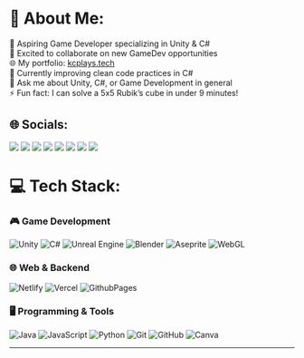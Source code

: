 # 💫 About Me:
🔭 Aspiring Game Developer specializing in Unity & C# <br>
👯 Excited to collaborate on new GameDev opportunities <br>
🌐 My portfolio: <a href="https://kcplays.tech" target="_blank" rel="noopener noreferrer">kcplays.tech</a> <br>
🌱 Currently improving clean code practices in C# <br>
💬 Ask me about Unity, C#, or Game Development in general <br>
⚡ Fun fact: I can solve a 5x5 Rubik’s cube in under 9 minutes!


## 🌐 Socials:
<a href="https://kcplays.tech" target="_blank" rel="noopener noreferrer"><img src="https://img.shields.io/badge/Portfolio-%23000000.svg?logo=firefox&logoColor=white"></a> 
<a href="https://linkedin.com/in/rohan-kumar-kc" target="_blank" rel="noopener noreferrer"><img src="https://img.shields.io/badge/LinkedIn-%230077B5.svg?logo=linkedin&logoColor=white"></a> 
<a href="https://x.com/cranekyle03" target="_blank" rel="noopener noreferrer"><img src="https://img.shields.io/badge/X-black.svg?logo=X&logoColor=white"></a> 
<a href="https://instagram.com/cranekyle03" target="_blank" rel="noopener noreferrer"><img src="https://img.shields.io/badge/Instagram-%23E4405F.svg?logo=Instagram&logoColor=white"></a> 
<a href="https://www.youtube.com/@cranekyle03" target="_blank" rel="noopener noreferrer"><img src="https://img.shields.io/badge/YouTube-%23FF0000.svg?logo=YouTube&logoColor=white"></a> 
<a href="https://discord.gg/Yaa2XAQFGQ" target="_blank" rel="noopener noreferrer"><img src="https://img.shields.io/badge/Discord-%237289DA.svg?logo=discord&logoColor=white"></a> 
<a href="https://reddit.com/user/Kylecrane03" target="_blank" rel="noopener noreferrer"><img src="https://img.shields.io/badge/Reddit-%23FF4500.svg?logo=Reddit&logoColor=white"></a> 
<a href="https://stackoverflow.com/users/23924642" target="_blank" rel="noopener noreferrer"><img src="https://img.shields.io/badge/-Stackoverflow-FE7A16?logo=stack-overflow&logoColor=white"></a> 


# 💻 Tech Stack:

### 🎮 Game Development
![Unity](https://img.shields.io/badge/Unity-%23000000.svg?style=plastic&logo=unity&logoColor=white) 
![C#](https://img.shields.io/badge/c%23-%23239120.svg?style=plastic&logo=csharp&logoColor=white) 
![Unreal Engine](https://img.shields.io/badge/Unreal%20Engine-%23313131.svg?style=plastic&logo=unrealengine&logoColor=white) 
![Blender](https://img.shields.io/badge/blender-%23F5792A.svg?style=plastic&logo=blender&logoColor=white) 
![Aseprite](https://img.shields.io/badge/Aseprite-FFFFFF?style=plastic&logo=Aseprite&logoColor=#7D929E) 
![WebGL](https://img.shields.io/badge/WebGL-990000?logo=webgl&logoColor=white&style=plastic) 

### 🌐 Web & Backend
![Netlify](https://img.shields.io/badge/netlify-%23000000.svg?style=plastic&logo=netlify&logoColor=#00C7B7) 
![Vercel](https://img.shields.io/badge/vercel-%23000000.svg?style=plastic&logo=vercel&logoColor=white) 
![GithubPages](https://img.shields.io/badge/github%20pages-121013?style=plastic&logo=github&logoColor=white) 

### 🖥️ Programming & Tools
![Java](https://img.shields.io/badge/java-%23ED8B00.svg?style=plastic&logo=openjdk&logoColor=white) 
![JavaScript](https://img.shields.io/badge/javascript-%23323330.svg?style=plastic&logo=javascript&logoColor=%23F7DF1E) 
![Python](https://img.shields.io/badge/python-3670A0?style=plastic&logo=python&logoColor=ffdd54) 
![Git](https://img.shields.io/badge/git-%23F05033.svg?style=plastic&logo=git&logoColor=white) 
![GitHub](https://img.shields.io/badge/github-%23121011.svg?style=plastic&logo=github&logoColor=white) 
![Canva](https://img.shields.io/badge/Canva-%2300C4CC.svg?style=plastic&logo=Canva&logoColor=white)

---
